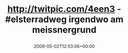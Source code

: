 ---
retweeted: false
source: <a href="http://twitter.com" rel="nofollow">Twitter Web Client</a>
entities:
  hashtags:
  - text: elsterradweg
    indices:
    - '27'
    - '40'
  symbols: []
  user_mentions: []
  urls: []
display_text_range:
- '0'
- '66'
favorite_count: '0'
id_str: '1678198131'
truncated: false
retweet_count: '0'
id: '1678198131'
created_at: Sat May 02 12:53:06 +0000 2009
favorited: false
full_text: 'http://twitpic.com/4een3 - #elsterradweg irgendwo am meissnergrund'
lang: de
tags:
- elsterradweg
- pesos/twitter
date: '2009-05-02T12:53:06+00:00'
src: https://twitter.com/bascht/status/1678198131
original_url: https://twitter.com/bascht/status/1678198131
type: twitter_tweet
text: 'http://twitpic.com/4een3 - #elsterradweg irgendwo am meissnergrund'
title: 'http://twitpic.com/4een3 - #elsterradweg irgendwo am meissnergrund

  '

---